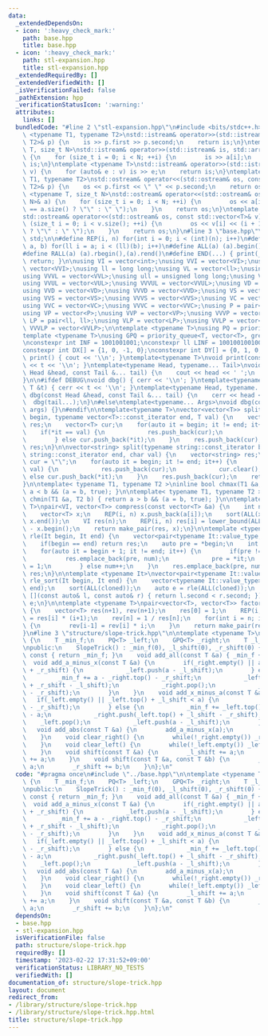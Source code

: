 ```yaml
---
data:
  _extendedDependsOn:
  - icon: ':heavy_check_mark:'
    path: base.hpp
    title: base.hpp
  - icon: ':heavy_check_mark:'
    path: stl-expansion.hpp
    title: stl-expansion.hpp
  _extendedRequiredBy: []
  _extendedVerifiedWith: []
  _isVerificationFailed: false
  _pathExtension: hpp
  _verificationStatusIcon: ':warning:'
  attributes:
    links: []
  bundledCode: "#line 2 \"stl-expansion.hpp\"\n#include <bits/stdc++.h>\n\ntemplate\
    \ <typename T1, typename T2>\nstd::istream& operator>>(std::istream& is, std::pair<T1,\
    \ T2>& p) {\n    is >> p.first >> p.second;\n    return is;\n}\ntemplate <typename\
    \ T, size_t N>\nstd::istream& operator>>(std::istream& is, std::array<T, N>& a)\
    \ {\n    for (size_t i = 0; i < N; ++i) {\n        is >> a[i];\n    }\n    return\
    \ is;\n}\ntemplate <typename T>\nstd::istream& operator>>(std::istream& is, std::vector<T>&\
    \ v) {\n    for (auto& e : v) is >> e;\n    return is;\n}\ntemplate <typename\
    \ T1, typename T2>\nstd::ostream& operator<<(std::ostream& os, const std::pair<T1,\
    \ T2>& p) {\n    os << p.first << \" \" << p.second;\n    return os;\n}\ntemplate\
    \ <typename T, size_t N>\nstd::ostream& operator<<(std::ostream& os, const std::array<T,\
    \ N>& a) {\n    for (size_t i = 0; i < N; ++i) {\n        os << a[i] << (i + 1\
    \ == a.size() ? \"\" : \" \");\n    }\n    return os;\n}\ntemplate <typename T>\n\
    std::ostream& operator<<(std::ostream& os, const std::vector<T>& v) {\n    for\
    \ (size_t i = 0; i < v.size(); ++i) {\n        os << v[i] << (i + 1 == v.size()\
    \ ? \"\" : \" \");\n    }\n    return os;\n}\n#line 3 \"base.hpp\"\nusing namespace\
    \ std;\n\n#define REP(i, n) for(int i = 0; i < (int)(n); i++)\n#define FOR(i,\
    \ a, b) for(ll i = a; i < (ll)(b); i++)\n#define ALL(a) (a).begin(),(a).end()\n\
    #define RALL(a) (a).rbegin(),(a).rend()\n#define END(...) { print(__VA_ARGS__);\
    \ return; }\n\nusing VI = vector<int>;\nusing VVI = vector<VI>;\nusing VVVI =\
    \ vector<VVI>;\nusing ll = long long;\nusing VL = vector<ll>;\nusing VVL = vector<VL>;\n\
    using VVVL = vector<VVL>;\nusing ull = unsigned long long;\nusing VUL = vector<ull>;\n\
    using VVUL = vector<VUL>;\nusing VVVUL = vector<VVUL>;\nusing VD = vector<double>;\n\
    using VVD = vector<VD>;\nusing VVVD = vector<VVD>;\nusing VS = vector<string>;\n\
    using VVS = vector<VS>;\nusing VVVS = vector<VVS>;\nusing VC = vector<char>;\n\
    using VVC = vector<VC>;\nusing VVVC = vector<VVC>;\nusing P = pair<int, int>;\n\
    using VP = vector<P>;\nusing VVP = vector<VP>;\nusing VVVP = vector<VVP>;\nusing\
    \ LP = pair<ll, ll>;\nusing VLP = vector<LP>;\nusing VVLP = vector<VLP>;\nusing\
    \ VVVLP = vector<VVLP>;\n\ntemplate <typename T>\nusing PQ = priority_queue<T>;\n\
    template <typename T>\nusing GPQ = priority_queue<T, vector<T>, greater<T>>;\n\
    \nconstexpr int INF = 1001001001;\nconstexpr ll LINF = 1001001001001001001ll;\n\
    constexpr int DX[] = {1, 0, -1, 0};\nconstexpr int DY[] = {0, 1, 0, -1};\n\nvoid\
    \ print() { cout << '\\n'; }\ntemplate<typename T>\nvoid print(const T &t) { cout\
    \ << t << '\\n'; }\ntemplate<typename Head, typename... Tail>\nvoid print(const\
    \ Head &head, const Tail &... tail) {\n    cout << head << ' ';\n    print(tail...);\n\
    }\n\n#ifdef DEBUG\nvoid dbg() { cerr << '\\n'; }\ntemplate<typename T>\nvoid dbg(const\
    \ T &t) { cerr << t << '\\n'; }\ntemplate<typename Head, typename... Tail>\nvoid\
    \ dbg(const Head &head, const Tail &... tail) {\n    cerr << head << ' ';\n  \
    \  dbg(tail...);\n}\n#else\ntemplate<typename... Args>\nvoid dbg(const Args &...\
    \ args) {}\n#endif\n\ntemplate<typename T>\nvector<vector<T>> split(typename vector<T>::const_iterator\
    \ begin, typename vector<T>::const_iterator end, T val) {\n    vector<vector<T>>\
    \ res;\n    vector<T> cur;\n    for(auto it = begin; it != end; it++) {\n    \
    \    if(*it == val) {\n            res.push_back(cur);\n            cur.clear();\n\
    \        } else cur.push_back(*it);\n    }\n    res.push_back(cur);\n    return\
    \ res;\n}\n\nvector<string> split(typename string::const_iterator begin, typename\
    \ string::const_iterator end, char val) {\n    vector<string> res;\n    string\
    \ cur = \"\";\n    for(auto it = begin; it != end; it++) {\n        if(*it ==\
    \ val) {\n            res.push_back(cur);\n            cur.clear();\n        }\
    \ else cur.push_back(*it);\n    }\n    res.push_back(cur);\n    return res;\n\
    }\n\ntemplate< typename T1, typename T2 >\ninline bool chmax(T1 &a, T2 b) { return\
    \ a < b && (a = b, true); }\n\ntemplate< typename T1, typename T2 >\ninline bool\
    \ chmin(T1 &a, T2 b) { return a > b && (a = b, true); }\n\ntemplate <typename\
    \ T>\npair<VI, vector<T>> compress(const vector<T> &a) {\n    int n = a.size();\n\
    \    vector<T> x;\n    REP(i, n) x.push_back(a[i]);\n    sort(ALL(x)); x.erase(unique(ALL(x)),\
    \ x.end());\n    VI res(n);\n    REP(i, n) res[i] = lower_bound(ALL(x), a[i])\
    \ - x.begin();\n    return make_pair(res, x);\n}\n\ntemplate <typename It>\nauto\
    \ rle(It begin, It end) {\n    vector<pair<typename It::value_type, int>> res;\n\
    \    if(begin == end) return res;\n    auto pre = *begin;\n    int num = 1;\n\
    \    for(auto it = begin + 1; it != end; it++) {\n        if(pre != *it) {\n \
    \           res.emplace_back(pre, num);\n            pre = *it;\n            num\
    \ = 1;\n        } else num++;\n    }\n    res.emplace_back(pre, num);\n    return\
    \ res;\n}\n\ntemplate <typename It>\nvector<pair<typename It::value_type, int>>\
    \ rle_sort(It begin, It end) {\n    vector<typename It::value_type> cloned(begin,\
    \ end);\n    sort(ALL(cloned));\n    auto e = rle(ALL(cloned));\n    sort(ALL(e),\
    \ [](const auto& l, const auto& r) { return l.second < r.second; });\n    return\
    \ e;\n}\n\ntemplate <typename T>\npair<vector<T>, vector<T>> factorial(int n)\
    \ {\n    vector<T> res(n+1), rev(n+1);\n    res[0] = 1;\n    REP(i, n) res[i+1]\
    \ = res[i] * (i+1);\n    rev[n] = 1 / res[n];\n    for(int i = n; i > 0; i--)\
    \ {\n        rev[i-1] = rev[i] * i;\n    }\n    return make_pair(res, rev);\n\
    }\n#line 3 \"structure/slope-trick.hpp\"\n\ntemplate <typename T>\nclass SlopeTrick\
    \ {\n    T _min_f;\n    PQ<T> _left;\n    GPQ<T> _right;\n    T _l_shift, _r_shift;\n\
    \npublic:\n    SlopeTrick() : _min_f(0), _l_shift(0), _r_shift(0) {}\n    T min_f()\
    \ const { return _min_f; }\n    void add_all(const T &a) { _min_f += a; }\n  \
    \  void add_a_minus_x(const T &a) {\n        if(_right.empty() || a < _right.top()\
    \ + _r_shift) {\n            _left.push(a - _l_shift);\n        } else {\n   \
    \         _min_f += a - _right.top() - _r_shift;\n            _left.push(_right.top()\
    \ + _r_shift - _l_shift);\n            _right.pop();\n            _right.push(a\
    \ - _r_shift);\n        }\n    }\n    void add_x_minus_a(const T &a) {\n     \
    \   if(_left.empty() || _left.top() + _l_shift < a) {\n            _right.push(a\
    \ - _r_shift);\n        } else {\n            _min_f += _left.top() + _l_shift\
    \ - a;\n            _right.push(_left.top() + _l_shift - _r_shift);\n        \
    \    _left.pop();\n            _left.push(a - _l_shift);\n        }\n    }\n \
    \   void add_abs(const T &a) {\n        add_a_minus_x(a);\n        add_x_minus_a(a);\n\
    \    }\n    void clear_right() {\n        while(!_right.empty()) _right.pop(0);\n\
    \    }\n    void clear_left() {\n        while(!_left.empty()) _left.pop(0);\n\
    \    }\n    void shift(const T &a) {\n        _l_shift += a;\n        _r_shift\
    \ += a;\n    }\n    void shift(const T &a, const T &b) {\n        _l_shift +=\
    \ a;\n        _r_shift += b;\n    }\n};\n"
  code: "#pragma once\n#include \"../base.hpp\"\n\ntemplate <typename T>\nclass SlopeTrick\
    \ {\n    T _min_f;\n    PQ<T> _left;\n    GPQ<T> _right;\n    T _l_shift, _r_shift;\n\
    \npublic:\n    SlopeTrick() : _min_f(0), _l_shift(0), _r_shift(0) {}\n    T min_f()\
    \ const { return _min_f; }\n    void add_all(const T &a) { _min_f += a; }\n  \
    \  void add_a_minus_x(const T &a) {\n        if(_right.empty() || a < _right.top()\
    \ + _r_shift) {\n            _left.push(a - _l_shift);\n        } else {\n   \
    \         _min_f += a - _right.top() - _r_shift;\n            _left.push(_right.top()\
    \ + _r_shift - _l_shift);\n            _right.pop();\n            _right.push(a\
    \ - _r_shift);\n        }\n    }\n    void add_x_minus_a(const T &a) {\n     \
    \   if(_left.empty() || _left.top() + _l_shift < a) {\n            _right.push(a\
    \ - _r_shift);\n        } else {\n            _min_f += _left.top() + _l_shift\
    \ - a;\n            _right.push(_left.top() + _l_shift - _r_shift);\n        \
    \    _left.pop();\n            _left.push(a - _l_shift);\n        }\n    }\n \
    \   void add_abs(const T &a) {\n        add_a_minus_x(a);\n        add_x_minus_a(a);\n\
    \    }\n    void clear_right() {\n        while(!_right.empty()) _right.pop(0);\n\
    \    }\n    void clear_left() {\n        while(!_left.empty()) _left.pop(0);\n\
    \    }\n    void shift(const T &a) {\n        _l_shift += a;\n        _r_shift\
    \ += a;\n    }\n    void shift(const T &a, const T &b) {\n        _l_shift +=\
    \ a;\n        _r_shift += b;\n    }\n};\n"
  dependsOn:
  - base.hpp
  - stl-expansion.hpp
  isVerificationFile: false
  path: structure/slope-trick.hpp
  requiredBy: []
  timestamp: '2023-02-22 17:31:52+09:00'
  verificationStatus: LIBRARY_NO_TESTS
  verifiedWith: []
documentation_of: structure/slope-trick.hpp
layout: document
redirect_from:
- /library/structure/slope-trick.hpp
- /library/structure/slope-trick.hpp.html
title: structure/slope-trick.hpp
---
```


